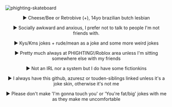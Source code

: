 ![phighting-skateboard](https://github.com/user-attachments/assets/8c5c3feb-a2fe-4d4d-b23f-95be5ddbab31)

<p align="center">
► Cheese/Bee or Retrobive (+), 14yo brazilian butch lesbian
</p>
<p align="center">
  ► Socially awkward and anxious, I prefer not to talk to people I'm not friends with.
</p>
<p align="center">
► Kys/Kms jokes + rude/mean as a joke and some more weird jokes 
</p>
<p align="center">
► Pretty much always at PHIGHTING!/Roblox area unless I'm sitting somewhere else with my friends
</p>
<p align="center">
► Not an IRL nor a system but I do have some fictionkins
</p>
<p align="center">
► I always have this github, azuresz or touden-sibIings linked unless it's a joke skin, otherwise it's not me
</p>
<p align="center">
  ► Please don't make 'I'm gonna touch you' or 'You're fat/big' jokes with me as they make me uncomfortable 
</p>
